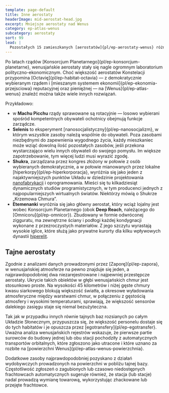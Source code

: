 ```yaml
---
template: page-default
title: Inne aerostaty
headerImage: mid-aerostat-head.jpg
excerpt: Mniejsze aerostaty nad Wenus
category: ep-atlas-wenus
subcategory: aerostaty
sort: 99
lead: |
  Pozostałych 15 zamieszkanych [aerostatów]{pl/ep-aerostaty-wenus} różni się pod względem kultury, formy i funkcji. Jedną z głównych wolności zagwarantowanych przez [Konstelację Gwiazdy Zarannej]{pl/ep-konstelacja-gwiazdy-zarannej} jest prawo każdego aerostatu do samodzielnego regulowania swoich spraw wewnętrznych. Chociaż wszystkie aerostaty należące do Konstelacji muszą zapewniać swoim obywatelom prawa gwarantowane przez Konstytucję Gwiazdy Zarannej, poza tym są wolne w tworzeniu własnych systemów rządów oraz zasad regulujących ich wewnętrzną gospodarkę.
---
```

Po latach rządów [Konsorcjum Planetarnego]{pl/ep-konsorcjum-planetarne}, wenusjańskie aerostaty stały się nagle ogromnym laboratorium polityczno-ekonomicznym. Choć większość aerostatów Konstelacji przypomina [Octavię]{pl/ep-habitat-octavia} — z demokratycznie wybieranym rządem i [mieszanym systemem ekonomii]{pl/ep-ekonomia-przejsciowa} reputacyjnej oraz pieniężnej — na [Wenus]{pl/ep-atlas-wenus} znaleźć można także wiele innych rozwiązań.

Przykładowo: 
- w **Machu Picchu** rządy sprawowane są rotacyjnie — losowo wybierani spośród kompetentnych obywateli ochotnicy obejmują funkcje zarządcze. 
- **Selenis** to eksperyment [nanosocjalistyczny]{pl/ep-nanosocjalizm}, w którym wszystkie zasoby należą wspólnie do obywateli. Poza zasobami niezbędnymi do zapewnienia wygodnego życia, każdy mieszkaniec może wziąć dowolną ilość pozostałych zasobów, jeśli przekona wystarczająco wielu innych obywateli do swojego pomysłu. Im większe zapotrzebowanie, tym więcej ludzi musi wyrazić zgodę.
- **Shukra**, zarządzana przez kongres złożony w połowie z osób wybieranych demokratycznie, a w połowie mianowanych przez lokalne [hiperkorpy]{pl/ep-hiperkorporacja}, wyróżnia się jako jeden z najaktywniejszych punktów Układu w dziedzinie projektowania [nanofabrykacji](#) i oprogramowania. Mieści się tu kilkadziesiąt dynamicznych studiów programistycznych, w tym producenci jednych z najpopularniejszych wirtualnych światów. Niektórzy mówią o Shukrze „Krzemowa Chmura”.
- **Etemenanki** wyróżnia się jako główny aerostat, który wciąż lojalny jest wobec Konsorcjum Planetarnego (obok **Deep Reach**, należącego do [Omnicoru]{pl/ep-omnicor}). Zbudowany w formie odwróconej zigguratu, ma zewnętrzne ściany i podłogi każdej kondygnacji wykonane z przezroczystych materiałów. Z jego szczytu wyrastają wysokie iglice, które służą jako prywatne kurorty dla kilku wpływowych dynastii [hiperelit](#).

## Tajne aerostaty

Zgodnie z analizami danych prowadzonymi przez [Zaporę]{pl/ep-zapora}, w wenusjańskiej atmosferze na pewno znajduje się jeden, a najprawdopodobniej dwa niezarejestrowane i najpewniej przestępcze aerostaty. Ukrycie takich obiektów w głębi wenusjańskich chmur jest stosunkowo proste. Na wysokości 45 kilometrów i niżej gęste chmury kwasu siarkowego blokują większość światła, a okresowe wyładowania atmosferyczne między warstwami chmur, w połączeniu z gęstością atmosfery i wysokimi temperaturami, sprawiają, że większość sensorów dalekiego zasięgu staje się niemal bezużyteczna.

Tak jak w przypadku innych równie tajnych baz rozsianych po całym Układzie Słonecznym, przypuszcza się, że większość personelu dostaje się do tych habitatów i je opuszcza przez [egotransfery]{pl/ep-egotransfer}. Uważna analiza wenusjańskich rejestrów wskazuje, że pierwsze partie surowców do budowy jednej lub obu stacji pochodziły z automatycznych transportów orbitalnych, które zgłoszono jako utracone i które uznano za rozbite na [powierzchni Wenus]{pl/ep-atlas-wenus-powierzchnia}.

Dodatkowe zasoby najprawdopodobniej pozyskano z działań wydobywczych prowadzonych na powierzchni w pobliżu tajnej bazy. Częstotliwość zgłoszeń o zagubionych lub czasowo niedostępnych frachtowcach automatycznych sugeruje również, że stacja (lub stacje) nadal prowadzą wymianę towarową, wykorzystując zhackowane lub przejęte frachtowce.

